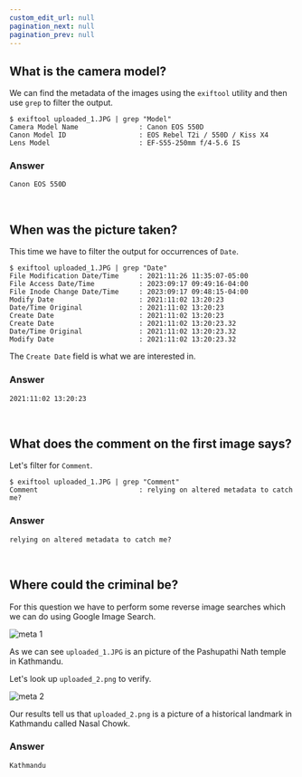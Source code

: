 ```yaml
---
custom_edit_url: null
pagination_next: null
pagination_prev: null
---
```


## What is the camera model?

We can find the metadata of the images using the `exiftool` utility and then use `grep` to filter the output.
```
$ exiftool uploaded_1.JPG | grep "Model"
Camera Model Name               : Canon EOS 550D
Canon Model ID                  : EOS Rebel T2i / 550D / Kiss X4
Lens Model                      : EF-S55-250mm f/4-5.6 IS
```
### Answer
```
Canon EOS 550D
```

&nbsp;

## When was the picture taken?
This time we have to filter the output for occurrences of `Date`.
```
$ exiftool uploaded_1.JPG | grep "Date"
File Modification Date/Time     : 2021:11:26 11:35:07-05:00
File Access Date/Time           : 2023:09:17 09:49:16-04:00
File Inode Change Date/Time     : 2023:09:17 09:48:15-04:00
Modify Date                     : 2021:11:02 13:20:23
Date/Time Original              : 2021:11:02 13:20:23
Create Date                     : 2021:11:02 13:20:23
Create Date                     : 2021:11:02 13:20:23.32
Date/Time Original              : 2021:11:02 13:20:23.32
Modify Date                     : 2021:11:02 13:20:23.32
```
The `Create Date` field is what we are interested in.
### Answer
```
2021:11:02 13:20:23
```

&nbsp;

## What does the comment on the first image says?
Let's filter for `Comment`.
```
$ exiftool uploaded_1.JPG | grep "Comment"
Comment                         : relying on altered metadata to catch me?
```
### Answer
```
relying on altered metadata to catch me?
```

&nbsp;

## Where could the criminal be?
For this question we have to perform some reverse image searches which we can do using Google Image Search.

![meta 1](https://github.com/Knign/Write-ups/assets/110326359/2ab066a5-efbf-4b95-b587-b3023a6df98f)

As we can see `uploaded_1.JPG` is an picture of the Pashupathi Nath temple in Kathmandu. 

Let's look up `uploaded_2.png` to verify.

![meta 2](https://github.com/Knign/Write-ups/assets/110326359/cebd8bca-d0a2-489f-9ba5-517c22f176e7)

Our results tell us that `uploaded_2.png` is a picture of a historical landmark in Kathmandu called Nasal Chowk.
### Answer
```
Kathmandu
```

